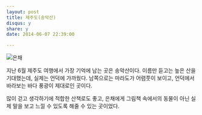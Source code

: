 ```yaml
---
layout: post
title: 제주도(송악산) 
disqus: y
share: y
date: 2014-06-07 22:39:00

---
```




![은채](http://beatshon.github.com/images/eunche.jpg "은채")


지난 6월 제주도 여행에서 가장 기억에 남는 곳은 송악산이다. 이름만 듣고는 높은 산을 기대했는데, 실제는 언덕에 가까웠다. 남쪽으로는 마라도가 어렴풋이 보이고, 언덕에서 바라보는 바다 풍광이 제대로인 곳이다. 

많이 걷고 생각하기에 적합한 산책로도 좋고, 은채에게 그림책 속에서의 동물이 아닌 실제 말을 보고 느낄 수 있도록 해줄 수 있는 곳이었다. 
